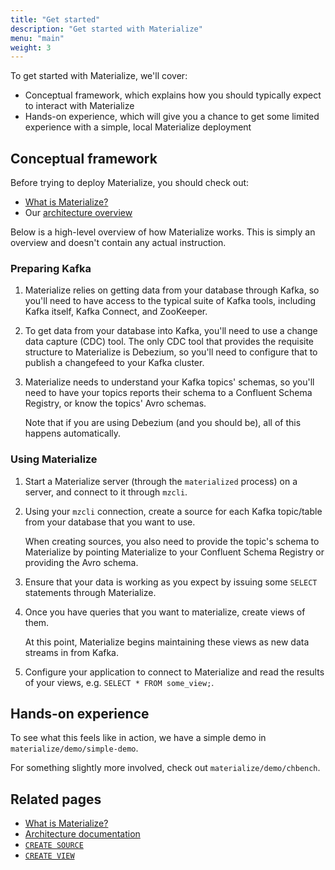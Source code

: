 ```yaml
---
title: "Get started"
description: "Get started with Materialize"
menu: "main"
weight: 3
---
```


To get started with Materialize, we'll cover:

- Conceptual framework, which explains how you should typically expect to
  interact with Materialize
- Hands-on experience, which will give you a chance to get some limited
  experience with a simple, local Materialize deployment

## Conceptual framework

Before trying to deploy Materialize, you should check out:

- [What is Materialize?](../overview/what-is-materialize)
- Our [architecture overview](../overview/architecture)

Below is a high-level overview of how Materialize works. This is simply an
overview and doesn't contain any actual instruction.

### Preparing Kafka

1. Materialize relies on getting data from your database through Kafka, so
   you'll need to have access to the typical suite of Kafka tools, including
   Kafka itself, Kafka Connect, and ZooKeeper.

1. To get data from your database into Kafka, you'll need to use a change data
   capture (CDC) tool. The only CDC tool that provides the requisite structure
   to Materialize is Debezium, so you'll need to configure that to publish a
   changefeed to your Kafka cluster.

1. Materialize needs to understand your Kafka topics' schemas, so you'll need to
   have your topics reports their schema to a Confluent Schema Registry, or know
   the topics' Avro schemas.

   Note that if you are using Debezium (and you should be), all of this happens
   automatically.

### Using Materialize

1. Start a Materialize server (through the `materialized` process) on a server,
   and connect to it through `mzcli`.

1. Using your `mzcli` connection, create a source for each Kafka topic/table
   from your database that you want to use.

   When creating sources, you also need to provide the topic's schema to
   Materialize by pointing Materialize to your Confluent Schema Registry or
   providing the Avro schema.

1. Ensure that your data is working as you expect by issuing some `SELECT`
   statements through Materialize.

1. Once you have queries that you want to materialize, create views of them.

   At this point, Materialize begins maintaining these views as new data
   streams in from Kafka.

1. Configure your application to connect to Materialize and read the results of
   your views, e.g. `SELECT * FROM some_view;`.

## Hands-on experience

To see what this feels like in action, we have a simple demo in
`materialize/demo/simple-demo`.

For something slightly more involved, check out `materialize/demo/chbench`.

## Related pages

- [What is Materialize?](../overview/what-is-materialize)
- [Architecture documentation](../overview/architecture)
- [`CREATE SOURCE`](../sql/create-source)
- [`CREATE VIEW`](../sql/create-view)
